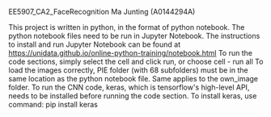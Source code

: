 EE5907_CA2_FaceRecognition
Ma Junting (A0144294A)

This project is written in python, in the format of python notebook. The python notebook files need to be run in Jupyter Notebook.
The instructions to install and run Jupyter Notebook can be found at https://unidata.github.io/online-python-training/notebook.html
To run the code sections, simply select the cell and click run, or choose cell - run all
To load the images correctly, PIE folder (with 68 subfolders) must be in the same location as the python notebook file. Same applies to the own_image folder.
To run the CNN code, keras, which is tensorflow's high-level API, needs to be installed before running the code section. To install keras, use command: pip install keras